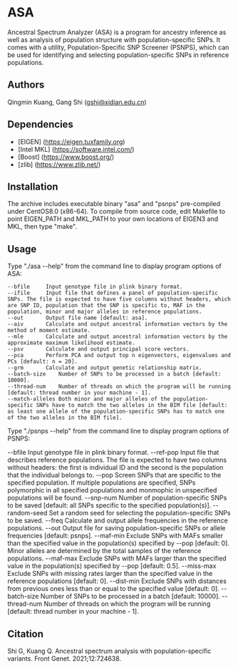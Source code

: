 # ASA
Ancestral Spectrum Analyzer (ASA) is a program for ancestry inference as well as analysis of population structure with population-specific SNPs. It comes with a utility, Population-Specific SNP Screener (PSNPS), which can be used for identifying and selecting population-specific SNPs in reference populations.

## Authors
Qingmin Kuang, Gang Shi (gshi@xidian.edu.cn)

## Dependencies
+ [EIGEN] (https://eigen.tuxfamily.org)
+ [Intel MKL] (https://software.intel.com/)
+ [Boost] (https://www.boost.org/)
+ [zlib] (https://www.zlib.net/)

## Installation
The archive includes executable binary "asa" and "psnps" pre-compiled under CentOS8.0 (x86-64). To compile from source code, edit Makefile to point EIGEN_PATH and MKL_PATH to your own locations of EIGEN3 and MKL, then type "make".

## Usage
Type "./asa --help" from the command line to display program options of ASA:

	--bfile		Input genotype file in plink binary format.
	--ifile		Input file that defines a panel of population-specific SNPs. The file is expected to have five columns without headers, which are SNP ID, population that the SNP is specific to, MAF in the population, minor and major alleles in reference populations.
	--out		Output file name [default: asa].
	--aiv		Calculate and output ancestral information vectors by the method of moment estimate.
	--mle		Calculate and output ancestral information vectors by the approximate maximum likelihood estimate.
	--psv		Calculate and output principal score vectors.
	--pca		Perform PCA and output top n eigenvectors, eigenvalues and PCs [default: n = 20].
	--grm		Calculate and output genetic relationship matrix.
	--batch-size	Number of SNPs to be processed in a batch [default: 10000].
	--thread-num	Number of threads on which the program will be running [default: thread number in your machine - 1].
	--match-alleles	Both minor and major alleles of the population-specific SNPs have to match the two alleles in the BIM file [default: as least one allele of the population-specific SNPs has to match one of the two alleles in the BIM file].
    
Type "./psnps --help" from the command line to display program options of PSNPS:

--bfile		Input genotype file in plink binary format.
--ref-pop	Input file that describes reference populations. The file is expected to have two columns without headers:
		the first is individual ID and the second is the population that the individual belongs to.
--pop		Screen SNPs that are specific to the specified population.
		If multiple populations are specified, SNPs polymorphic in all specified populations and monmophic in unspecified populations will be found.
--snp-num	Number of population-specific SNPs to be saved [default: all SNPs specific to the specified population(s)].
--random-seed	Set a random seed for selecting the population-specific SNPs to be saved.
--freq		Calculate and output allele frequencies in the reference populations.
--out		Output file for saving population-specific SNPs or allele frequencies [default: psnps].
--maf-min	Exclude SNPs with MAFs smaller than the specified value in the population(s) specified by --pop [default: 0].
		Minor alleles are determined by the total samples of the reference populations.
--maf-max	Exclude SNPs with MAFs larger than the specified value in the population(s) specified by --pop [default: 0.5].
--miss-max	Exclude SNPs with missing rates larger than the specified value in the reference populations [default: 0].
--dist-min	Exclude SNPs with distances from previous ones less than or equal to the specified value [default: 0].
--batch-size	Number of SNPs to be processed in a batch [default: 10000].
--thread-num	Number of threads on which the program will be running [default: thread number in your machine - 1].
    
## Citation
Shi G, Kuang Q. Ancestral spectrum analysis with population-specific variants. Front Genet. 2021;12:724638.
